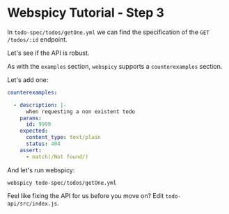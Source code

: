 # Webspicy Tutorial - Step 3

In `todo-spec/todos/getOne.yml` we can find the specification of the `GET /todos/:id` endpoint.

Let's see if the API is robust.

As with the `examples` section, `webspicy` supports a `counterexamples` section.

Let's add one:

```yaml
counterexamples:

  - description: |-
      when requesting a non existent todo
    params:
      id: 9999
    expected:
      content_type: text/plain
      status: 404
    assert:
      - match(/Not found/)
```

And let's run webspicy:

```
webspicy todo-spec/todos/getOne.yml
```

Feel like fixing the API for us before you move on? Edit `todo-api/src/index.js`.
